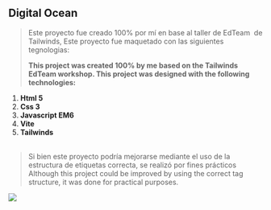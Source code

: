 ## Digital Ocean

> Este proyecto fue creado 100% por mí en base al taller de EdTeam  de Tailwinds, Este proyecto fue maquetado con las siguientes tegnologias:
> 
> **This project was created 100% by me based on the Tailwinds EdTeam workshop. This project was designed with the following technologies:**  

1.  **Html 5**
2.  **Css 3**
3.  **Javascript EM6**
4.  **Vite**
5.  **Tailwinds**  
     

> Si bien este proyecto podría mejorarse mediante el uso de la estructura de etiquetas correcta, se realizó por fines prácticos  
> Although this project could be improved by using the correct tag structure, it was done for practical purposes.

![](https://i.imgur.com/KNB6S0r.png)